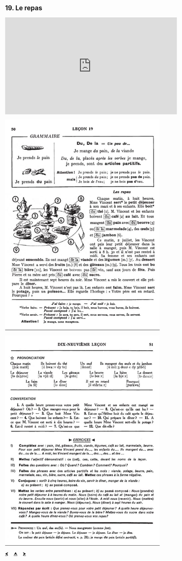 ## 19. Le repas

<iframe width="560" height="315" src="https://www.youtube.com/embed/JUDJmN0PerU" frameborder="0" allow="accelerometer; autoplay; encrypted-media; gyroscope; picture-in-picture" allowfullscreen></iframe>

![19A](img/19A.JPG)

![19B](img/19B.JPG)

<p>
  <a href='18.html' title='Önceki sayfa'>⮜</a>&emsp;
  <a href='..' title='Ana sayfa'>⮝</a>&emsp;
  <a href='20.html' title='Sonraki sayfa'>⮞</a>
</p>